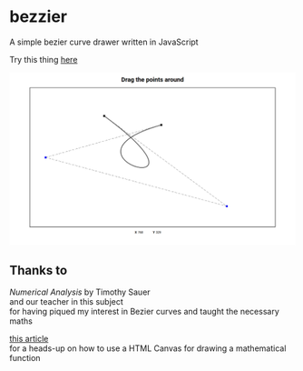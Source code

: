 # bezzier

A simple bezier curve drawer written in JavaScript

Try this thing [here](https://toberge.github.io/bezzier/)

![demo](demo.png)

## Thanks to

_Numerical Analysis_ by Timothy Sauer  
and our teacher in this subject  
for having piqued my interest in Bezier curves and taught the necessary maths

[this article](http://matt.might.net/articles/rendering-mathematical-functions-in-javascript-with-canvas-html/)  
for a heads-up on how to use a HTML Canvas for drawing a mathematical function